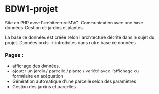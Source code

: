 # BDW1-projet

Site en PHP avec l'architecture MVC. Communication avec une base données. 
Gestion de jardins et plantes.

La base de données est créée selon l'architecture décrite dans le sujet du projet.
Données bruts -> introduites dans notre base de données

### Pages :
- affichage des données.
- ajouter un jardin / parcelle / plante / variété avec l'affichage du formulaire en adéquation
- Génération automatique d'une parcelle selon des paramètres
- Gestion des jardins et parcelles
